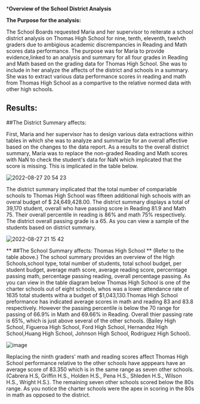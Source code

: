 *****Overview of the School District Analysis****

****The Purpose for the analysis:****

  The School Boards requested Maria and her supervisor to reiterate a school district analysis on Thomas High School for nine, tenth, eleventh, twelvth graders due to ambigious academic discrempancies in Reading and Math scores data performance. The purpose was for Maria to provide evidence,linked to an analysis and summary for all four grades in Reading and Math based on the grading data for Thomas High School. She was to include in her analyze the affects of the district and schools in a summary. She was to extract various data performance scores in reading and math from Thomas High School as a compartive to the relative normed data with other high schools. 
  
  ## Results:
  ##The District Summary affects:
 
 First, Maria and her supervisor has to design various data extractions within tables in which she was to analyze and summarize for an overall affective based on the changes to the data report.
 As a results to the overall district summary, Maria was to replace the non-graded Reading and Math scores with NaN to check the student's data for NaN which implicated that the score is missing. This is implicated in the table below. 

  ![2022-08-27 20 54 23](https://user-images.githubusercontent.com/107796290/187053228-e02397a8-dfc0-4c10-81b9-785b3d01c104.png)

The district summary implicated that the total number of compariable schools to Thomas High School was fifteen additional high schools with an overal budget of $ 24,649,428.00. The district summary displays a total of 39,170 student, overall who have passing score in Reading 81.9 and Math 75. Their overall percentile in reading is 86% and math 75% respectively. The district overall passing grade is a 65. 
 As you can view a sample of the students based on district summary. 

![2022-08-27 21 15 42](https://user-images.githubusercontent.com/107796290/187053541-7fa6eb43-cdb5-4899-bf38-ac988f3d318f.png)

 ** ##The School Summary affects: Thomas High School **
 (Refer to the table above.)
 The school summary provides an overview of the High Schools,school type, total number of students, total school budget, per student budget, average math score, average reading score, percerntage passing math, percentage passing reading, overall percentage passing. As you can view in the table diagram below 
Thomas High School is one of the charter schools out of eight schools, whos was a lower attendance rate of 1635 total students witha a budget of $1,043,130.Thomas High School preformance has indicated average scores in math and reading 83 and 83.8 respectively. However the passing percentile is below the 70 range for passing of 66.9% in Math and 69.66% in Reading. Overall thier passing rate is 65%, which is just above several of the other schools. (Bailey High School, Figueroa High School, Ford High School, Hernandez High School,Huang High School, Johnson High School, Rodriguez High School).


![image](https://user-images.githubusercontent.com/107796290/187053637-3e835b43-1cc5-49e7-b46d-570f798da613.png)

Replacing the ninth graders' math and reading scores affect Thomas High School performance relative to the other schools have apppears have an average score of 83.350 which is in the same range as seven other schools. (Cabrera H.S, Griffin H.S., Holden H.S., Pena H.S., Shleden H.S., Wilson H.S., Wright H.S.). The remaining seven other schools scored below the 80s range. As you notice the charter schools were the apex in scoring in the 80s in math as opposed to the district.  
